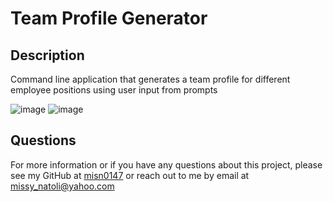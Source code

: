 # Team Profile Generator

  
## Description
Command line application that generates a team profile for different employee positions using user input from prompts

![image](https://user-images.githubusercontent.com/79875711/119415395-24f4eb80-bcb7-11eb-904c-cd40a8932bff.png)
![image](https://user-images.githubusercontent.com/79875711/119415467-47870480-bcb7-11eb-9d28-45fc8f0f5673.png)









## Questions
For more information or if you have any questions about this project, please see my GitHub at [misn0147](https://github.com/misn0147) or reach out to me by email at missy_natoli@yahoo.com

